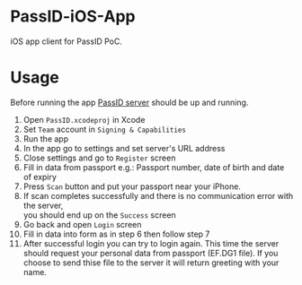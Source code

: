 # PassID-iOS-App
iOS app client for PassID PoC.

# Usage
  Before running the app [PassID server](https://github.com/ZeroPass/PassID-Server) should be up and running.

  1. Open `PassID.xcodeproj` in Xcode
  2. Set `Team` account in `Signing & Capabilities`
  3. Run the app
  4. In the app go to settings and set server's URL address
  5. Close settings and go to `Register` screen
  6. Fill in data from passport
     e.g.: Passport number, date of birth and date of expiry
  7. Press `Scan` button and put your passport near your iPhone.
  8. If scan completes successfully and there is no communication error with the server,  
     you should end up on the `Success` screen 
  9. Go back and open `Login` screen
  10. Fill in data into form as in step 6 then follow step 7
  11. After successful login you can try to login again.
      This time the server should request your personal data from passport (EF.DG1 file).
      If you choose to send thise file to the server it will return greeting with your name.
